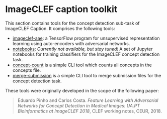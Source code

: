 # ImageCLEF caption toolkit

This section contains tools for the concept detection sub-task of ImageCLEF Caption. It comprises the following tools:

- [imageclef-aae](imageclef-aae): a TensorFlow program for unsupervised representation learning using auto-encoders with adversarial networks.
- [notebooks](notebooks): _Currently not available, but stay tuned!_ A set of Jupyter notebooks for training classifiers for the ImageCLEF concept detection task.
- [concept-count](concept-count) is a simple CLI tool which counts all concepts in the concepts file.
- [merge-submission](merge-submission) is a simple CLI tool to merge submission files for the concept detection task.


These tools were originally developed in the scope of the following paper:

> Eduardo Pinho and Carlos Costa. _Feature Learning with Adversarial Networks for Concept Detection in Medical Images: UA.PT Bioinformatics at ImageCLEF 2018_, CLEF working notes, CEUR, 2018.
